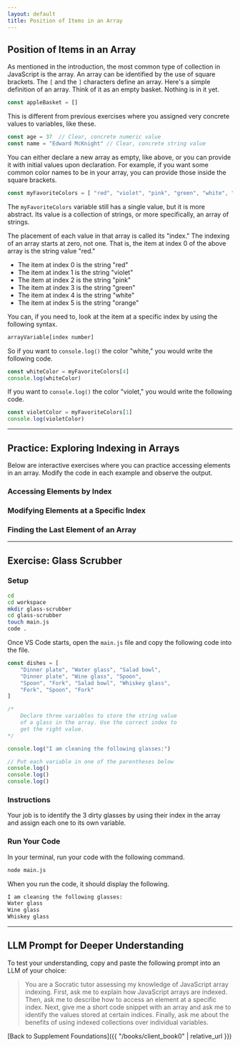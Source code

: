 ```yaml
---
layout: default
title: Position of Items in an Array
---
```


## Position of Items in an Array

As mentioned in the introduction, the most common type of collection in JavaScript is the array. An array can be identified by the use of square brackets. The `[` and the `]` characters define an array. Here's a simple definition of an array. Think of it as an empty basket. Nothing is in it yet.

```js
const appleBasket = []
```

This is different from previous exercises where you assigned very concrete values to variables, like these.

```js
const age = 37  // Clear, concrete numeric value
const name = "Edward McKnight" // Clear, concrete string value
```

You can either declare a new array as empty, like above, or you can provide it with initial values upon declaration. For example, if you want some common color names to be in your array, you can provide those inside the square brackets.

```js
const myFavoriteColors = [ "red", "violet", "pink", "green", "white", "orange" ]
```

The `myFavoriteColors` variable still has a single value, but it is more abstract. Its value is a collection of strings, or more specifically, an array of strings.

The placement of each value in that array is called its "index." The indexing of an array starts at zero, not one. That is, the item at index 0 of the above array is the string value "red."

- The item at index 0 is the string "red"
- The item at index 1 is the string "violet"
- The item at index 2 is the string "pink"
- The item at index 3 is the string "green"
- The item at index 4 is the string "white"
- The item at index 5 is the string "orange"

You can, if you need to, look at the item at a specific index by using the following syntax.

```js
arrayVariable[index number]
```

So if you want to `console.log()` the color "white," you would write the following code.

```js
const whiteColor = myFavoriteColors[4]
console.log(whiteColor)
```

If you want to `console.log()` the color "violet," you would write the following code.

```js
const violetColor = myFavoriteColors[1]
console.log(violetColor)
```

---

## Practice: Exploring Indexing in Arrays

Below are interactive exercises where you can practice accessing elements in an array. Modify the code in each example and observe the output.

### Accessing Elements by Index
<script async src="//jsfiddle.net/gczipr/4s7m8fap/1/embed/js,result/dark/"></script>

### Modifying Elements at a Specific Index
<script async src="//jsfiddle.net/gczipr/v2p36wxm/1/embed/js,result/dark/"></script>

### Finding the Last Element of an Array
<script async src="//jsfiddle.net/gczipr/kuy43dpt/1/embed/js,result/dark/"></script>

---

## Exercise: Glass Scrubber

### Setup

```sh
cd
cd workspace
mkdir glass-scrubber
cd glass-scrubber
touch main.js
code .
```

Once VS Code starts, open the `main.js` file and copy the following code into the file.

```js
const dishes = [
    "Dinner plate", "Water glass", "Salad bowl",
    "Dinner plate", "Wine glass", "Spoon",
    "Spoon", "Fork", "Salad bowl", "Whiskey glass",
    "Fork", "Spoon", "Fork"
]

/*
    Declare three variables to store the string value
    of a glass in the array. Use the correct index to
    get the right value.
*/

console.log("I am cleaning the following glasses:")

// Put each variable in one of the parentheses below
console.log()
console.log()
console.log()
```

### Instructions

Your job is to identify the 3 dirty glasses by using their index in the array and assign each one to its own variable.

### Run Your Code

In your terminal, run your code with the following command.

```sh
node main.js
```

When you run the code, it should display the following.

```sh
I am cleaning the following glasses:
Water glass
Wine glass
Whiskey glass
```

---

## LLM Prompt for Deeper Understanding

To test your understanding, copy and paste the following prompt into an LLM of your choice:

> You are a Socratic tutor assessing my knowledge of JavaScript array indexing. First, ask me to explain how JavaScript arrays are indexed. Then, ask me to describe how to access an element at a specific index. Next, give me a short code snippet with an array and ask me to identify the values stored at certain indices. Finally, ask me about the benefits of using indexed collections over individual variables.

[Back to Supplement Foundations]({{ "/books/client_book0" | relative_url }})

